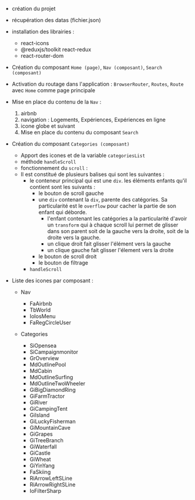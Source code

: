 * création du projet 
* récupération des datas (fichier.json)
* installation des librairies :
  * react-icons
  * @reduxjs/toolkit react-redux
  * react-router-dom
* Création du composant `Home (page)`, `Nav (composant)`, `Search (composant)`
* Activation du routage dans l'application : `BrowserRouter`, `Routes`, `Route` avec `Home` comme page principale
* Mise en place du contenu de la `Nav` : 
  1. airbnb
  2. navigation : Logements, Expériences, Expériences en ligne
  3. icone globe et suivant
  4. Mise en place du contenu du composant `Search` 
* Création du composant `Categories (composant)`
   * Apport des icones et de la variable `categoriesList`
   * méthode `handleScroll`
   * fonctionnement du `scroll` : 
   * Il est constitué de plusieurs balises qui sont les suivantes : 
       * le conteneur principal qui est une `div`. les éléments enfants qu'il contient sont les suivants : 
            * le bouton de scroll gauche  
            * une `div` contenant la `div`, parente des catégories. Sa particularité est le `overflow` pour cacher la partie de son enfant qui déborde.
                 * l'enfant contenant les catégories a la particularité d'avoir un `transform` qui à chaque scroll lui permet de glisser dans son parent soit de la gauche vers la droite, soit de la droite vers la gauche.
                 * un clique droit fait glisser l'élément vers la gauche
                 * un clique gauche fait glisser l'élement vers la droite
            * le bouton de scroll droit
            * le bouton de filtrage
        * `handleScroll` 

* Liste des icones par composant : 
  * Nav 
     * FaAirbnb  
     * TbWorld
     * IoIosMenu
     * FaRegCircleUser
   
   * Categories
     *  SiOpensea
     *  SiCampaignmonitor
     *  GrOverview
     *  MdOutlinePool
     *  MdCabin
     *  MdOutlineSurfing
     *  MdOutlineTwoWheeler
     *  GiBigDiamondRing
     *  GiFarmTractor
     *  GiRiver
     *  GiCampingTent
     *  GiIsland
     *  GiLuckyFisherman
     *  GiMountainCave
     *  GiGrapes
     *  GiTreeBranch
     *  GiWaterfall
     *  GiCastle
     *  GiWheat
     *  GiYinYang
     *  FaSkiing
     *  RiArrowLeftSLine
     *  RiArrowRightSLine
     *  IoFilterSharp